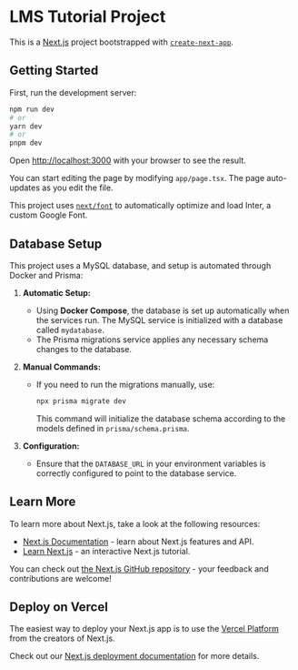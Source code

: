 
# LMS Tutorial Project

This is a [Next.js](https://nextjs.org/) project bootstrapped with [`create-next-app`](https://github.com/vercel/next.js/tree/canary/packages/create-next-app).

## Getting Started

First, run the development server:

```bash
npm run dev
# or
yarn dev
# or
pnpm dev
```

Open [http://localhost:3000](http://localhost:3000) with your browser to see the result.

You can start editing the page by modifying `app/page.tsx`. The page auto-updates as you edit the file.

This project uses [`next/font`](https://nextjs.org/docs/basic-features/font-optimization) to automatically optimize and load Inter, a custom Google Font.

## Database Setup

This project uses a MySQL database, and setup is automated through Docker and Prisma:

1. **Automatic Setup:**
   - Using **Docker Compose**, the database is set up automatically when the services run. The MySQL service is initialized with a database called `mydatabase`.
   - The Prisma migrations service applies any necessary schema changes to the database.

2. **Manual Commands:**
   - If you need to run the migrations manually, use:
     ```bash
     npx prisma migrate dev
     ```
     This command will initialize the database schema according to the models defined in `prisma/schema.prisma`.

3. **Configuration:**
   - Ensure that the `DATABASE_URL` in your environment variables is correctly configured to point to the database service.

## Learn More

To learn more about Next.js, take a look at the following resources:

- [Next.js Documentation](https://nextjs.org/docs) - learn about Next.js features and API.
- [Learn Next.js](https://nextjs.org/learn) - an interactive Next.js tutorial.

You can check out [the Next.js GitHub repository](https://github.com/vercel/next.js/) - your feedback and contributions are welcome!

## Deploy on Vercel

The easiest way to deploy your Next.js app is to use the [Vercel Platform](https://vercel.com/new?utm_medium=default-template&filter=next.js&utm_source=create-next-app&utm_campaign=create-next-app-readme) from the creators of Next.js.

Check out our [Next.js deployment documentation](https://nextjs.org/docs/deployment) for more details.